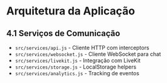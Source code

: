 # Arquitetura da Aplicação

## 4.1 Serviços de Comunicação

- `src/services/api.js` - Cliente HTTP com interceptors
- `src/services/websocket.js` - Cliente WebSocket para chat
- `src/services/livekit.js` - Integração com LiveKit
- `src/services/storage.js` - LocalStorage helpers
- `src/services/analytics.js` - Tracking de eventos
